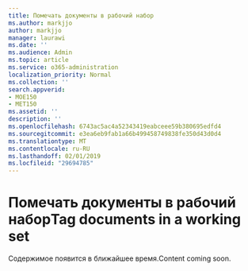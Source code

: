 ```yaml
---
title: Помечать документы в рабочий набор
ms.author: markjjo
author: markjjo
manager: laurawi
ms.date: ''
ms.audience: Admin
ms.topic: article
ms.service: o365-administration
localization_priority: Normal
ms.collection: ''
search.appverid:
- MOE150
- MET150
ms.assetid: ''
description: ''
ms.openlocfilehash: 6743ac5ac4a52343419eabceee59b380695edfd4
ms.sourcegitcommit: e3ea6eb9fab1a66b499458749838fe350d43d0d4
ms.translationtype: MT
ms.contentlocale: ru-RU
ms.lasthandoff: 02/01/2019
ms.locfileid: "29694785"
---
```

# <a name="tag-documents-in-a-working-set"></a><span data-ttu-id="17f51-102">Помечать документы в рабочий набор</span><span class="sxs-lookup"><span data-stu-id="17f51-102">Tag documents in a working set</span></span>

<span data-ttu-id="17f51-103">Содержимое появится в ближайшее время.</span><span class="sxs-lookup"><span data-stu-id="17f51-103">Content coming soon.</span></span>